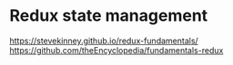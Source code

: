 # Redux state management

<https://stevekinney.github.io/redux-fundamentals/>
<https://github.com/theEncyclopedia/fundamentals-redux>
